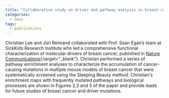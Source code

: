 ```yaml
---
title: "Collaborative study on driver and pathway analysis in breast cancer published"
categories:
  - news
tags:
  - publications
---
```


Christian Lee and Jüri Reimand collaborated with Prof. Sean Egan’s team at SickKids Research Institute who led a comprehensive functional characterization of molecular drivers of breast cancer, published in [Nature Communications][paper_link]{:target="_blank"}. Christian performed a series of pathway enrichment analyses to characterize the accumulation of cancer-causing mutations in multiple mouse models of breast cancer that were systematically screened using the Sleeping Beauty method. Christian's enrichment maps with frequently mutated pathways and biological processes are shown in Figures 2,3 and 5 of the paper and provide leads for future studies of breast cancer and driver mutations. 


[paper_link]: https://www.nature.com/articles/s41467-021-25467-w